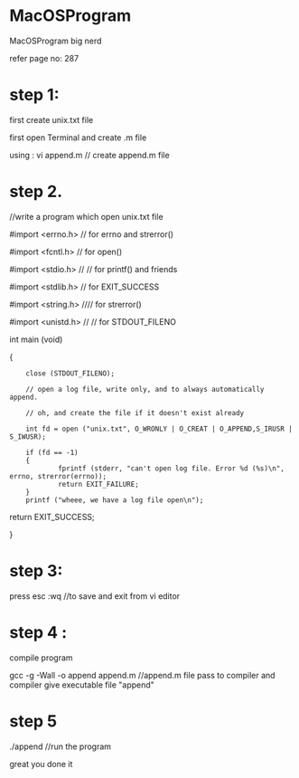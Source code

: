 # MacOSProgram
MacOSProgram big nerd

refer page no: 287
# step 1:
first create unix.txt file 

first open Terminal and create .m file

using : vi append.m  // create append.m file

# step 2.
//write a program which open unix.txt file


#import <errno.h> // for errno and strerror()

#import <fcntl.h> // for open()

#import <stdio.h> // // for printf() and friends

#import <stdlib.h> // for EXIT_SUCCESS

#import <string.h> //// for strerror()

#import <unistd.h> // // for STDOUT_FILENO

int main (void)

  {

        close (STDOUT_FILENO);
        
        // open a log file, write only, and to always automatically append.
        
        // oh, and create the file if it doesn't exist already
        
        int fd = open ("unix.txt", O_WRONLY | O_CREAT | O_APPEND,S_IRUSR | S_IWUSR);
        
        if (fd == -1)
        {
                fprintf (stderr, "can't open log file. Error %d (%s)\n", errno, strerror(errno));
                return EXIT_FAILURE;
        }
        printf ("wheee, we have a log file open\n");
        
  return EXIT_SUCCESS;

  }

# step 3:

press esc :wq    //to save and exit from vi editor

# step 4 :
compile program 

gcc -g -Wall -o append append.m
//append.m file pass to compiler and compiler give executable file "append"

# step 5
./append   //run the program


great you done it

